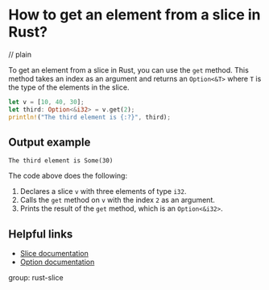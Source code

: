 # How to get an element from a slice in Rust?
// plain

To get an element from a slice in Rust, you can use the `get` method. This method takes an index as an argument and returns an `Option<&T>` where `T` is the type of the elements in the slice.

```rust
let v = [10, 40, 30];
let third: Option<&i32> = v.get(2);
println!("The third element is {:?}", third);
```

## Output example

```
The third element is Some(30)
```

The code above does the following:

1. Declares a slice `v` with three elements of type `i32`.
2. Calls the `get` method on `v` with the index `2` as an argument.
3. Prints the result of the `get` method, which is an `Option<&i32>`.

## Helpful links

- [Slice documentation](https://doc.rust-lang.org/std/primitive.slice.html)
- [Option documentation](https://doc.rust-lang.org/std/option/enum.Option.html)

group: rust-slice